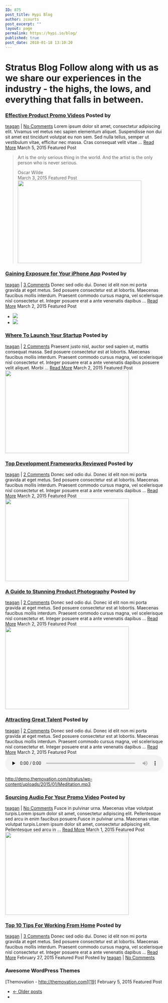 ```yaml
---
ID: 875
post_title: Hypi Blog
author: zcourts
post_excerpt: ""
layout: page
permalink: https://hypi.io/blog/
published: true
post_date: 2018-01-18 13:10:20
---
```

# Stratus Blog Follow along with us as we share our experiences in the industry - the highs, the lows, and everything that falls in between. 

[ ][1] [ ][1] [ ][1] <section> 
### [Effective Product Promo Videos][2] Posted by 

<a href="https://import.themovation.com/stratus/author/teagan/" title="Posts by teagan" rel="author">teagan</a> | [No Comments][3] Lorem ipsum dolor sit amet, consectetur adipiscing elit. Vivamus vel metus nec sapien elementum aliquet. Suspendisse non dui sit amet est tincidunt volutpat eu non sem. Sed nulla tellus, semper ut vestibulum vitae, efficitur nec massa. Cras consequat velit vitae … [Read More][2] <time datetime="2015-03-05T20:03:49-07:00">March 5, 2015</time> Featured Post 
> Art is the only serious thing in the world. And the artist is the only person who is never serious. <footer>Oscar Wilde</footer><time datetime="2015-03-03T20:53:30-07:00">March 3, 2015</time> Featured Post [ <img width="394" height="263" src="https://import.themovation.com/stratus/wp-content/uploads/2017/09/010-394x263.jpeg" alt="" srcset="https://import.themovation.com/stratus/wp-content/uploads/2017/09/010-394x263.jpeg 394w, https://import.themovation.com/stratus/wp-content/uploads/2017/09/010.jpeg 600w, https://import.themovation.com/stratus/wp-content/uploads/2017/09/010-300x200.jpeg 300w, https://import.themovation.com/stratus/wp-content/uploads/2017/09/010-150x100.jpeg 150w, https://import.themovation.com/stratus/wp-content/uploads/2017/09/010-120x80.jpeg 120w" sizes="(max-width: 394px) 100vw, 394px" /> ][4] 
### [Gaining Exposure for Your iPhone App][4] Posted by 

<a href="https://import.themovation.com/stratus/author/teagan/" title="Posts by teagan" rel="author">teagan</a> | [3 Comments][5] Donec sed odio dui. Donec id elit non mi porta gravida at eget metus. Sed posuere consectetur est at lobortis. Maecenas faucibus mollis interdum. Praesent commodo cursus magna, vel scelerisque nisl consectetur et. Integer posuere erat a ante venenatis dapibus … [Read More][4] <time datetime="2015-03-02T04:47:07-07:00">March 2, 2015</time> Featured Post <ul class="slides">
  <li>
    <a href="https://import.themovation.com/stratus/wp-content/uploads/2017/09/06.jpeg" data-toggle="lightbox" data-gallery="multiimages"><img src="https://import.themovation.com/stratus/wp-content/uploads/2017/09/06.jpeg" /></a>
  </li>
  <li>
    <a href="https://import.themovation.com/stratus/wp-content/uploads/2017/09/07.jpeg" data-toggle="lightbox" data-gallery="multiimages"><img src="https://import.themovation.com/stratus/wp-content/uploads/2017/09/07.jpeg" /></a>
  </li>
</ul>

<!--  END FLEX UL -->

<!--  END FLEX DIV -->

### [Where To Launch Your Startup][6] Posted by 

<a href="https://import.themovation.com/stratus/author/teagan/" title="Posts by teagan" rel="author">teagan</a> | [2 Comments][7] Praesent justo nisl, auctor sed sapien ut, mattis consequat massa. Sed posuere consectetur est at lobortis. Maecenas faucibus mollis interdum. Praesent commodo cursus magna, vel scelerisque nisl consectetur et. Integer posuere erat a ante venenatis dapibus posuere velit aliquet. Morbi … [Read More][6] <time datetime="2015-03-02T04:46:18-07:00">March 2, 2015</time> Featured Post [ <img width="394" height="263" src="https://import.themovation.com/stratus/wp-content/uploads/2017/09/05-394x263.jpeg" alt="" srcset="https://import.themovation.com/stratus/wp-content/uploads/2017/09/05-394x263.jpeg 394w, https://import.themovation.com/stratus/wp-content/uploads/2017/09/05.jpeg 600w, https://import.themovation.com/stratus/wp-content/uploads/2017/09/05-300x200.jpeg 300w, https://import.themovation.com/stratus/wp-content/uploads/2017/09/05-150x100.jpeg 150w, https://import.themovation.com/stratus/wp-content/uploads/2017/09/05-120x80.jpeg 120w" sizes="(max-width: 394px) 100vw, 394px" /> ][8] 
### [Top Development Frameworks Reviewed][8] Posted by 

<a href="https://import.themovation.com/stratus/author/teagan/" title="Posts by teagan" rel="author">teagan</a> | [2 Comments][9] Donec sed odio dui. Donec id elit non mi porta gravida at eget metus. Sed posuere consectetur est at lobortis. Maecenas faucibus mollis interdum. Praesent commodo cursus magna, vel scelerisque nisl consectetur et. Integer posuere erat a ante venenatis dapibus … [Read More][8] <time datetime="2015-03-02T04:45:18-07:00">March 2, 2015</time> Featured Post [ <img width="394" height="263" src="https://import.themovation.com/stratus/wp-content/uploads/2017/09/04-394x263.jpeg" alt="" srcset="https://import.themovation.com/stratus/wp-content/uploads/2017/09/04-394x263.jpeg 394w, https://import.themovation.com/stratus/wp-content/uploads/2017/09/04.jpeg 600w, https://import.themovation.com/stratus/wp-content/uploads/2017/09/04-300x200.jpeg 300w, https://import.themovation.com/stratus/wp-content/uploads/2017/09/04-150x100.jpeg 150w, https://import.themovation.com/stratus/wp-content/uploads/2017/09/04-120x80.jpeg 120w" sizes="(max-width: 394px) 100vw, 394px" /> ][10] 
### [A Guide to Stunning Product Photography][10] Posted by 

<a href="https://import.themovation.com/stratus/author/teagan/" title="Posts by teagan" rel="author">teagan</a> | [2 Comments][11] Donec sed odio dui. Donec id elit non mi porta gravida at eget metus. Sed posuere consectetur est at lobortis. Maecenas faucibus mollis interdum. Praesent commodo cursus magna, vel scelerisque nisl consectetur et. Integer posuere erat a ante venenatis dapibus … [Read More][10] <time datetime="2015-03-02T04:44:47-07:00">March 2, 2015</time> Featured Post [ <img width="394" height="263" src="https://import.themovation.com/stratus/wp-content/uploads/2017/09/01-394x263.jpeg" alt="" srcset="https://import.themovation.com/stratus/wp-content/uploads/2017/09/01-394x263.jpeg 394w, https://import.themovation.com/stratus/wp-content/uploads/2017/09/01.jpeg 600w, https://import.themovation.com/stratus/wp-content/uploads/2017/09/01-300x200.jpeg 300w, https://import.themovation.com/stratus/wp-content/uploads/2017/09/01-150x100.jpeg 150w, https://import.themovation.com/stratus/wp-content/uploads/2017/09/01-120x80.jpeg 120w" sizes="(max-width: 394px) 100vw, 394px" /> ][12] 
### [Attracting Great Talent][12] Posted by 

<a href="https://import.themovation.com/stratus/author/teagan/" title="Posts by teagan" rel="author">teagan</a> | [2 Comments][13] Donec sed odio dui. Donec id elit non mi porta gravida at eget metus. Sed posuere consectetur est at lobortis. Maecenas faucibus mollis interdum. Praesent commodo cursus magna, vel scelerisque nisl consectetur et. Integer posuere erat a ante venenatis dapibus … [Read More][12] <time datetime="2015-03-02T04:43:36-07:00">March 2, 2015</time> Featured Post <!--[if lt IE 9]>< ![endif]--><audio id="audio-2394-1" preload="none" style="width: 100%;" controls="controls"><source type="audio/mpeg" src="http://demo.themovation.com/stratus/wp-content/uploads/2015/01/Meditation.mp3?_=1"/>

<http://demo.themovation.com/stratus/wp-content/uploads/2015/01/Meditation.mp3></audio> 
### [Sourcing Audio For Your Promo Video][14] Posted by 

<a href="https://import.themovation.com/stratus/author/teagan/" title="Posts by teagan" rel="author">teagan</a> | [No Comments][15] Fusce in pulvinar urna. Maecenas vitae volutpat turpis.Lorem ipsum dolor sit amet, consectetur adipiscing elit. Pellentesque sed arcu in enim faucibus posuere.Fusce in pulvinar urna. Maecenas vitae volutpat turpis.Lorem ipsum dolor sit amet, consectetur adipiscing elit. Pellentesque sed arcu in … [Read More][14] <time datetime="2015-03-01T00:53:09-07:00">March 1, 2015</time> Featured Post [ <img width="394" height="263" src="https://import.themovation.com/stratus/wp-content/uploads/2017/09/02-394x263.jpeg" alt="" srcset="https://import.themovation.com/stratus/wp-content/uploads/2017/09/02-394x263.jpeg 394w, https://import.themovation.com/stratus/wp-content/uploads/2017/09/02.jpeg 600w, https://import.themovation.com/stratus/wp-content/uploads/2017/09/02-300x200.jpeg 300w, https://import.themovation.com/stratus/wp-content/uploads/2017/09/02-150x100.jpeg 150w, https://import.themovation.com/stratus/wp-content/uploads/2017/09/02-120x80.jpeg 120w" sizes="(max-width: 394px) 100vw, 394px" /> ][16] 
### [Top 10 Tips For Working From Home][16] Posted by 

<a href="https://import.themovation.com/stratus/author/teagan/" title="Posts by teagan" rel="author">teagan</a> | [3 Comments][17] Donec sed odio dui. Donec id elit non mi porta gravida at eget metus. Sed posuere consectetur est at lobortis. Maecenas faucibus mollis interdum. Praesent commodo cursus magna, vel scelerisque nisl consectetur et. Integer posuere erat a ante venenatis dapibus … [Read More][16] <time datetime="2015-02-27T04:42:41-07:00">February 27, 2015</time> Featured Post Posted by <a href="https://import.themovation.com/stratus/author/teagan/" title="Posts by teagan" rel="author">teagan</a> | [No Comments][18] 
### Awesome WordPress Themes

[Themovation - http://themovation.com][19] <time datetime="2015-02-05T20:54:35-07:00">February 5, 2015</time> Featured Post <nav> 
*   [← Older posts][20]
*   </nav> </section>

 [1]: #0
 [2]: https://import.themovation.com/stratus/2015/03/05/effective-product-promo-videos/
 [3]: https://import.themovation.com/stratus/2015/03/05/effective-product-promo-videos/#respond
 [4]: https://import.themovation.com/stratus/2015/03/02/gaining-exposure/
 [5]: https://import.themovation.com/stratus/2015/03/02/gaining-exposure/#comments
 [6]: https://import.themovation.com/stratus/2015/03/02/where-to-launch-your-startup/
 [7]: https://import.themovation.com/stratus/2015/03/02/where-to-launch-your-startup/#comments
 [8]: https://import.themovation.com/stratus/2015/03/02/top-development-frameworks-reviewed/
 [9]: https://import.themovation.com/stratus/2015/03/02/top-development-frameworks-reviewed/#comments
 [10]: https://import.themovation.com/stratus/2015/03/02/stunning-product-photography/
 [11]: https://import.themovation.com/stratus/2015/03/02/stunning-product-photography/#comments
 [12]: https://import.themovation.com/stratus/2015/03/02/attracting-great-talent/
 [13]: https://import.themovation.com/stratus/2015/03/02/attracting-great-talent/#comments
 [14]: https://import.themovation.com/stratus/2015/03/01/sourcing-audio-for-your-promo-video/
 [15]: https://import.themovation.com/stratus/2015/03/01/sourcing-audio-for-your-promo-video/#respond
 [16]: https://import.themovation.com/stratus/2015/02/27/top-10-tips-for-working-from-home/
 [17]: https://import.themovation.com/stratus/2015/02/27/top-10-tips-for-working-from-home/#comments
 [18]: https://import.themovation.com/stratus/2015/02/05/this-is-a-link-post/#respond
 [19]: http://themovation.com
 [20]: https://import.themovation.com/stratus/wp-admin/admin-ajax.php?paged=2